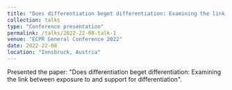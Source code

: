 ```yaml
---
title: "Does differentiation beget differentiation: Examining the link between exposure to and support for differentiation"
collection: talks
type: "Conference presentation"
permalink: /talks/2022-22-08-talk-1
venue: "ECPR General Conference 2022"
date: 2022-22-08
location: "Innsbruck, Austria"
---
```


Presented the paper: "Does differentiation beget differentiation: Examining the link between exposure to and support for differentiation".

